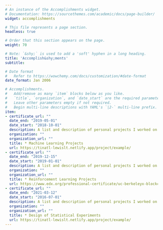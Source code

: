 ```yaml
---
# An instance of the Accomplishments widget.
# Documentation: https://sourcethemes.com/academic/docs/page-builder/
widget: accomplishments

# This file represents a page section.
headless: true

# Order that this section appears on the page.
weight: 70

# Note: `&shy;` is used to add a 'soft' hyphen in a long heading.
title: 'Accomplish&shy;ments'
subtitle:

# Date format
#   Refer to https://wowchemy.com/docs/customization/#date-format
date_format: Jan 2006

# Accomplishments.
#   Add/remove as many `item` blocks below as you like.
#   `title`, `organization`, and `date_start` are the required parameters.
#   Leave other parameters empty if not required.
#   Begin multi-line descriptions with YAML's `|2-` multi-line prefix.
item:
- certificate_url: ""
  date_end: "2019-05-01"
  date_start: "2018-10-01"
  description: A list and description of personal projects I worked on in Machine Learning.
  organization: ""
  organization_url: ""
  title: * Machine Learning Projects
  url: https://tinatl-lewislt.netlify.app/project/example/
- certificate_url: ""
  date_end: "2019-12-15"
  date_start: "2019-01-01"
  description: A list and description of personal projects I worked on in Reinforcement Learning.
  organization: ""
  organization_url: ""
  title: * Reinforcement Learning Projects
  url: https://www.edx.org/professional-certificate/uc-berkeleyx-blockchain-fundamentals
- certificate_url: ""
  date_end: "2021-03-12"
  date_start: "2016-07-01"
  description: A list and description of personal projects I worked on in Statistics.
  organization: ""
  organization_url: ""
  title: * Design of Statistical Experiments
  url: https://tinatl-lewislt.netlify.app/project/example/
---
```

